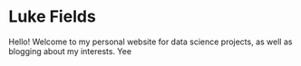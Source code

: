 # Luke Fields
Hello! Welcome to my personal website for data science projects, as well as blogging about my interests. Yee
